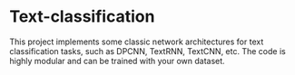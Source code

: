 # Text-classification
This project implements some classic network architectures for text classification tasks, such as DPCNN, TextRNN, TextCNN, etc. The code is highly modular and can be trained with your own dataset.
